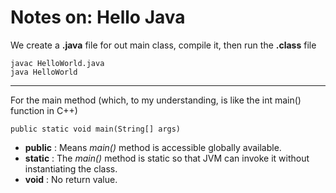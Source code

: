 # Notes on: Hello Java

We create a **.java** file for out main class, compile it, then run the **.class** file

```
javac HelloWorld.java
java HelloWorld
```

---

For the main method (which, to my understanding, is like the int main() function in C++)

```
public static void main(String[] args)
```

- **public** : Means _main()_ method is accessible globally available.
- **static** : The _main()_ method is static so that JVM can invoke it without instantiating the class.
- **void** : No return value.